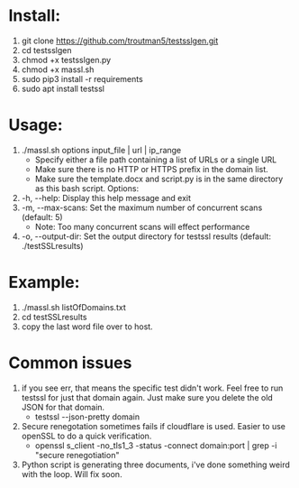 # Install:
1. git clone https://github.com/troutman5/testsslgen.git
2. cd testsslgen
3. chmod +x testsslgen.py
4. chmod +x massl.sh
5. sudo pip3 install -r requirements
6. sudo apt install testssl


# Usage:
  1. ./massl.sh options input_file | url | ip_range
      - Specify either a file path containing a list of URLs or a single URL
      - Make sure there is no HTTP or HTTPS prefix in the domain list.
      - Make sure the template.docx and script.py is in the same directory as this bash script.
Options:
  1. -h, --help:         Display this help message and exit
  2. -m, --max-scans:    Set the maximum number of concurrent scans (default: 5)
      - Note: Too many concurrent scans will effect performance
  3. -o, --output-dir:   Set the output directory for testssl results (default: ./testSSLresults)


# Example:
1. ./massl.sh listOfDomains.txt
2. cd testSSLresults
3. copy the last word file over to host.


# Common issues
  1. if you see err, that means the specific test didn't work. Feel free to run testssl for just that domain again. Just make sure you delete the old JSON for that domain.
      -  testssl --json-pretty domain
  2. Secure renegotation sometimes fails if cloudflare is used. Easier to use openSSL to do a quick verification.
      -  openssl s_client -no_tls1_3 -status -connect domain:port | grep -i "secure renegotiation"
3. Python script is generating three documents, i've done something weird with the loop. Will fix soon.
  
  
